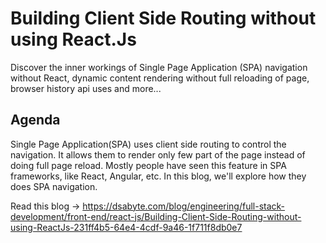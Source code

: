# Building Client Side Routing without using React.Js
Discover the inner workings of Single Page Application (SPA) navigation without React, dynamic content rendering without full reloading of page, browser history api uses and more...

## Agenda
Single Page Application(SPA) uses client side routing to control the navigation. It allows them to render only few part of the page instead of doing full page reload. Mostly people have seen this feature in SPA frameworks, like React, Angular, etc. In this blog, we'll explore how they does SPA navigation. 

Read this blog -> https://dsabyte.com/blog/engineering/full-stack-development/front-end/react-js/Building-Client-Side-Routing-without-using-ReactJs-231ff4b5-64e4-4cdf-9a46-1f711f8db0e7
